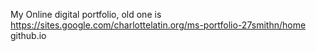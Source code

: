 
My Online digital portfolio, old one is https://sites.google.com/charlottelatin.org/ms-portfolio-27smithn/home
github.io
